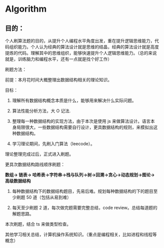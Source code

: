 # Algorithm

## 目的：

个人刷算法题的目的，从提升个人编程水平角度出发，重在提升逻辑思维能力，代码组织能力。个人认为经典的算法设计就是思维的结晶，经典的算法设计就是高度提炼的代码。理解其中的思维组织，能够快速提升个人逻辑思维能力。（总的来说就是，训练脑力和编程水平，还有一点就是找个好工作）

刷题方法：

前提：本月花时间大概整理出数据结构相关的理论知识。

目标：

1. 理解所有数据结构概念本质是什么，能够用来解决什么实际问题。

2. 算法性能分析方法，大 O 记法.

3. 整理每一种数据结构的实现方法，由于本次是使用 js 来做算法设计。语言本身局限很大，一些数据结构需要自行设计，更具数据结构的规则，来模拟出这种数据结构。

4. 学习理论期间，先刷入门算法（leecode）。

理论整理完成过后，正式进入刷题。

更具次数据结构路线顺序刷题：

**数组-> 链表-> 哈希表->字符串->栈与队列->树->回溯->贪心->动态规划->图论->高级数据结构**

1. 每种数据结构下的数据结构题目，先易后难。规划每种数据结构的下的题目至少刷题 50 道（包括从易到难）

2. 每天至少刷题 2 道，每次做完题需要完整总结，code review。总结每道题的解题思路。

本次刷题，结合 ts 来做类型检查。

其他学习相关总结，计算机操作系统知识。（重点是编程相关，比如进程和线程等概念）
